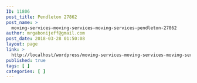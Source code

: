 ```yaml
---
ID: 11806
post_title: Pendleton 27862
post_name: >
  moving-services-moving-services-moving-services-pendleton-27862
author: mrgabonijeff@gmail.com
post_date: 2018-03-28 01:50:08
layout: page
link: >
  http://localhost/wordpress/moving-services-moving-services-moving-services-pendleton-27862/
published: true
tags: [ ]
categories: [ ]
---
```

